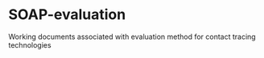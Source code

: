 # SOAP-evaluation
Working documents associated with evaluation method for contact tracing technologies
